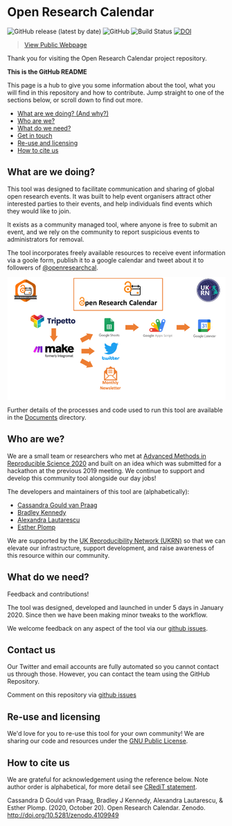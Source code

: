 # Open Research Calendar
![GitHub release (latest by date)](https://img.shields.io/github/v/release/openresearchcalendar/openresearchcalendar.github.io)
![GitHub](https://img.shields.io/github/license/openresearchcalendar/openresearchcalendar.github.io)
![Build Status](https://img.shields.io/badge/build-passing-brightgreen)
[![DOI](https://zenodo.org/badge/DOI/10.5281/zenodo.4109949.svg)](https://doi.org/10.5281/zenodo.4109949)

> [View Public Webpage](https://openresearchcalendar.github.io/)  

Thank you for visiting the Open Research Calendar project repository.

**This is the GitHub README**

This page is a hub to give you some information about the tool, what you will find in this repository and how to contribute. Jump straight to one of the sections below, or scroll down to find out more.

* [What are we doing? (And why?)](#what-are-we-doing)
* [Who are we?](#who-are-we)
* [What do we need?](#what-do-we-need)
* [Get in touch](#contact-us)
* [Re-use and licensing](#re---use-and-licensing)
* [How to cite us](#how-to-cite-us)


## What are we doing?

This tool was designed to facilitate communication and sharing of global open research events. It was built to help event organisers attract other interested parties to their events, and help individuals find events which they would like to join.

It exists as a community managed tool, where anyone is free to submit an event, and we rely on the community to report suspicious events to administrators for removal.

The tool incorporates freely available resources to receive event information via a goole form, publish it to a google calendar and tweet about it to followers of [@openresearchcal](https://twitter.com/OpenResearchCal).

<p><img style="display: block; margin-left: auto; margin-right: auto;" src="./Documents/Images/Schematic.png" alt="" width="800" /></p>

Further details of the processes and code used to run this tool are available in the [Documents](./Documents) directory.


## Who are we?

We are a small team or researchers who met at [Advanced Methods in Reproducible Science 2020](https://www.bristol.ac.uk/psychology/research/ukrn/ukrnevents/repro2020/) and built on an idea which was submitted for a hackathon at the previous 2019 meeting. We continue to support and develop this community tool alongside our day jobs!

The developers and maintainers of this tool are (alphabetically):
- [Cassandra Gould van Praag](https://ox.ukrn.org/people/#CassandraGouldvanPraag)
- [Bradley Kennedy](https://bradleykennedy.co.uk)
- [Alexandra Lautarescu](https://www.alautarescu.com)
- [Esther Plomp](https://twitter.com/PhDToothFAIRy)

We are supported by the [UK Reproducibility Network (UKRN)](https://www.ukrn.org) so that we can elevate our infrastructure, support development, and raise awareness of this resource within our community.  

## What do we need?

Feedback and contributions!

The tool was designed, developed and launched in under 5 days in January 2020. Since then we have been making minor tweaks to the workflow.

We welcome feedback on any aspect of the tool via our [github issues](https://github.com/openresearchcalendar/Open-Research-Calendar/issues).

## Contact us

Our Twitter and email accounts are fully automated so you cannot contact us through those. However, you can contact the team using the GitHub Repository. 

Comment on this repository via [github issues](https://github.com/openresearchcalendar/Open-Research-Calendar/issues)

## Re-use and licensing

We'd love for you to re-use this tool for your own community! We are sharing our code and resources under the [GNU Public License](LICENSE.txt).

## How to cite us

We are grateful for acknowledgement using the reference below. Note author order is alphabetical, for more detail see [CRediT statement](http://doi.org/10.5281/zenodo.4109949).

Cassandra D Gould van Praag, Bradley J Kennedy, Alexandra Lautarescu, & Esther Plomp. (2020, October 20). Open Research Calendar. Zenodo. http://doi.org/10.5281/zenodo.4109949   
